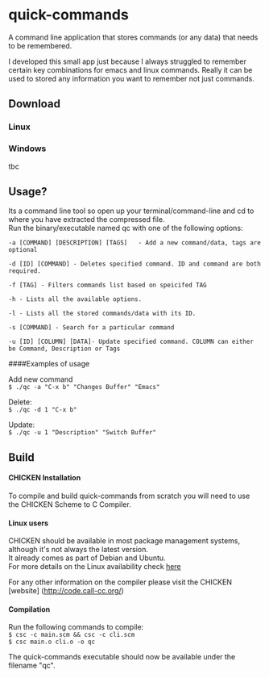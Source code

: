 # quick-commands
A command line application that stores commands (or any data) that needs to be remembered.   

I developed this small app just because I always struggled to remember certain key combinations for emacs and linux commands. Really it can be used to stored any information you want to remember not just commands.

## Download
### Linux
### Windows
tbc

## Usage?
Its a command line tool so open up your terminal/command-line and cd to where you have extracted the compressed file.   
Run the binary/executable named qc with one of the following options:   

```
-a [COMMAND] [DESCRIPTION] [TAGS] 	- Add a new command/data, tags are optional  

-d [ID] [COMMAND] - Deletes specified command. ID and command are both required.  

-f [TAG] - Filters commands list based on speicifed TAG  

-h - Lists all the available options.  

-l - Lists all the stored commands/data with its ID.  

-s [COMMAND] - Search for a particular command   

-u [ID] [COLUMN] [DATA]- Update specified command. COLUMN can either be Command, Description or Tags  
 ```

####Examples of usage   

Add new command  
`$ ./qc -a "C-x b" "Changes Buffer" "Emacs"`   

Delete:   
`$ ./qc -d 1 "C-x b"`  

Update:  
`$ ./qc -u 1 "Description" "Switch Buffer"`    



## Build
#### CHICKEN Installation
To compile and build quick-commands from scratch you will need to use the CHICKEN Scheme to C Compiler.   
#### Linux users
CHICKEN should be available in most package management systems, although it's not always the latest version.   
It already comes as part of Debian and Ubuntu.   
For more details on the Linux availability check [here](http://wiki.call-cc.org/platforms#linux)  

For any other information on the compiler please visit the CHICKEN [website] (http://code.call-cc.org/)  

#### Compilation
Run the following commands to compile:   
`$ csc -c main.scm && csc -c cli.scm`  
`$ csc main.o cli.o -o qc`  

The quick-commands executable should now be available under the filename "qc".  





